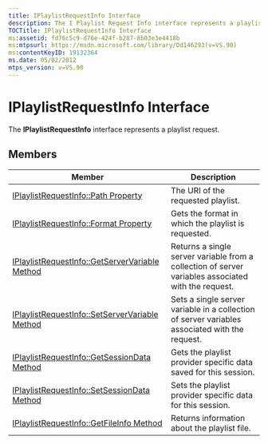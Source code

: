 ```yaml
---
title: IPlaylistRequestInfo Interface
description: The I Playlist Request Info interface represents a playlist request.
TOCTitle: IPlaylistRequestInfo Interface
ms:assetid: fd76c5c9-d76e-424f-b287-8b03e3e4418b
ms:mtpsurl: https://msdn.microsoft.com/library/Dd146293(v=VS.90)
ms:contentKeyID: 19132364
ms.date: 05/02/2012
mtps_version: v=VS.90
---
```


# IPlaylistRequestInfo Interface

The **IPlaylistRequestInfo** interface represents a playlist request.

## Members

|Member|Description|
|--- |--- |
|[IPlaylistRequestInfo::Path Property](iplaylistrequestinfo-path-property.md)|The URI of the requested playlist.|
|[IPlaylistRequestInfo::Format Property](iplaylistrequestinfo-format-property.md)|Gets the format in which the playlist is requested.|
|[IPlaylistRequestInfo::GetServerVariable Method](iplaylistrequestinfo-getservervariable-method.md)|Returns a single server variable from a collection of server variables associated with the request.|
|[IPlaylistRequestInfo::SetServerVariable Method](iplaylistrequestinfo-setservervariable-method.md)|Sets a single server variable in a collection of server variables associated with the request.|
|[IPlaylistRequestInfo::GetSessionData Method](iplaylistrequestinfo-getsessiondata-method.md)|Gets the playlist provider specific data saved for this session.|
|[IPlaylistRequestInfo::SetSessionData Method](iplaylistrequestinfo-setsessiondata-method.md)|Sets the playlist provider specific data for this session.|
|[IPlaylistRequestInfo::GetFileInfo Method](iplaylistrequestinfo-getfileinfo-method.md)|Returns information about the playlist file.|
